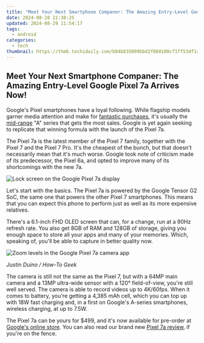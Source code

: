 ```yaml
---
title: "Meet Your Next Smartphone Companer: The Amazing Entry-Level Google Pixel 7a Arrives Now!"
date: 2024-08-28 21:38:25
updated: 2024-08-29 11:54:17
tags:
  - android
categories:
  - tech
thumbnail: https://thmb.techidaily.com/b84b835099bbd2f060100cf1ff53df1a6537fd5a4b5a03be31336b43fbf43c35.jpg
---
```


## Meet Your Next Smartphone Companer: The Amazing Entry-Level Google Pixel 7a Arrives Now!

Google's Pixel smartphones have a loyal following. While flagship models garner media attention and make for [fantastic purchases](https://twitter-videos.techidaily.com/hot-takes-highlight-twitters-trending-topics-for-2024/), it's usually the [mid-range](https://sim-unlock.techidaily.com/top-10-vivo-y77t-android-sim-unlock-apk-by-drfone-android/) "A" series that gets the most sales. Google is yet again seeking to replicate that winning formula with the launch of the Pixel 7a.

 The Pixel 7a is the latest member of the Pixel 7 family, together with the Pixel 7 and the Pixel 7 Pro. It's the cheapest of the bunch, but that doesn't necessarily mean that it's much worse. Google took note of criticism made of its predecessor, the Pixel 6a, and opted to improve many of its shortcomings with the new 7a.

![Lock screen on the Google Pixel 7a display](https://static1.howtogeekimages.com/wordpress/wp-content/uploads/2023/05/Lock-screen-on-the-Google-Pixel-7a-display.jpg) 

 Let's start with the basics. The Pixel 7a is powered by the Google Tensor G2 SoC, the same one that powers the other Pixel 7 smartphones. This means that you can expect this phone to perform just as well as its more expensive relatives.

 There's a 6.1-inch FHD OLED screen that can, for a change, run at a 90Hz refresh rate. You also get 8GB of RAM and 128GB of storage, giving you enough space to store all your apps and many of your memories. Which, speaking of, you'll be able to capture in better quality now.

![Zoom levels in the Google Pixel 7a camera app](https://static1.howtogeekimages.com/wordpress/wp-content/uploads/2023/05/Zoom-levels-in-the-Google-Pixel-7a-camera-app.jpg) 

_Justin Duino / How-To Geek_

 The camera is still not the same as the Pixel 7, but with a 64MP main camera and a 13MP ultra-wide sensor with a 120° field-of-view, you're still well served. The camera is able to record videos up to 4K/60fps. When it comes to battery, you're getting a 4,385 mAh cell, which you can top up with 18W fast charging and, in a first on Google's A-series smartphones, wireless charging, at up to 7.5W.

 The Pixel 7a can be yours for $499, and it's now available for pre-order at [Google's online store](https://store.google.com/config/pixel%5F7a). You can also read our brand new [Pixel 7a review](https://youtube-lab.techidaily.com/nlocking-the-secrets-to-parallel-playback-prowess-for-2024/), if you're on the fence.

<ins class="adsbygoogle"
     style="display:block"
     data-ad-format="autorelaxed"
     data-ad-client="ca-pub-7571918770474297"
     data-ad-slot="1223367746"></ins>



<ins class="adsbygoogle"
     style="display:block"
     data-ad-client="ca-pub-7571918770474297"
     data-ad-slot="8358498916"
     data-ad-format="auto"
     data-full-width-responsive="true"></ins>
